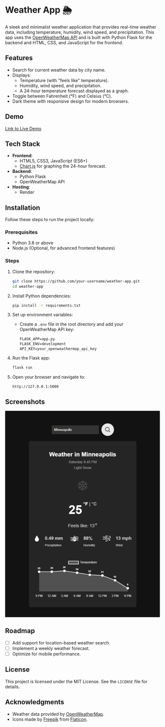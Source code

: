 
# Weather App 🌦️

A sleek and minimalist weather application that provides real-time weather data, including temperature, humidity, wind speed, and precipitation. This app uses the [OpenWeatherMap API](https://openweathermap.org/api) and is built with Python Flask for the backend and HTML, CSS, and JavaScript for the frontend.

## Features
- Search for current weather data by city name.
- Displays:
  - Temperature (with "feels like" temperature).
  - Humidity, wind speed, and precipitation.
  - A 24-hour temperature forecast displayed as a graph.
- Toggle between Fahrenheit (°F) and Celsius (°C).
- Dark theme with responsive design for modern browsers.

## Demo
[Link to Live Demo](https://aris-weather-app.onrender.com/)

## Tech Stack
- **Frontend**:
  - HTML5, CSS3, JavaScript (ES6+)
  - [Chart.js](https://www.chartjs.org/) for graphing the 24-hour forecast.
- **Backend**:
  - Python Flask
  - OpenWeatherMap API
- **Hosting**:
  - Render

## Installation
Follow these steps to run the project locally:

### Prerequisites
- Python 3.8 or above
- Node.js (Optional, for advanced frontend features)

### Steps
1. Clone the repository:
   ```bash
   git clone https://github.com/your-username/weather-app.git
   cd weather-app
   ```

2. Install Python dependencies:
   ```bash
   pip install -r requirements.txt
   ```

3. Set up environment variables:
   - Create a `.env` file in the root directory and add your OpenWeatherMap API key:
     ```
     FLASK_APP=app.py
     FLASK_ENV=development
     API_KEY=your_openweathermap_api_key
     ```

4. Run the Flask app:
   ```bash
   flask run
   ```

5. Open your browser and navigate to:
   ```
   http://127.0.0.1:5000
   ```

## Screenshots
![Weather App Screenshot](static/images/weather-app-screenshot.png)

## Roadmap
- [ ] Add support for location-based weather search.
- [ ] Implement a weekly weather forecast.
- [ ] Optimize for mobile performance.

## License
This project is licensed under the MIT License. See the `LICENSE` file for details.

## Acknowledgments
- Weather data provided by [OpenWeatherMap](https://openweathermap.org/).
- Icons made by [Freepik](https://www.flaticon.com/authors/freepik) from [Flaticon](https://www.flaticon.com/).
